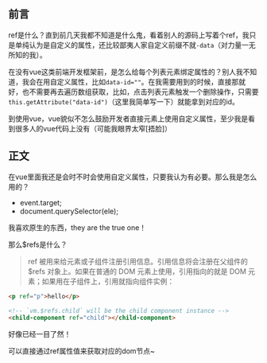 ## 前言
ref是什么？直到前几天我都不知道是什么鬼，看着别人的源码上写着个ref，我只是单纯认为是自定义的属性，还比较鄙夷人家自定义前缀不就`-data`（对力量一无所知的我）。

在没有vue这类前端开发框架前，是怎么给每个列表元素绑定属性的？别人我不知道，我会在用自定义属性，比如`data-id=""`。在我需要用到的时候，直接那就好，也不需要再去遍历数组获取，比如，点击列表元素触发一个删除操作，只需要`this.getAttribute("data-id")`（这里我简单写一下）就能拿到对应的id。

到使用vue，vue貌似不怎么鼓励开发者直接元素上使用自定义属性，至少我是看到很多人的vue代码上没有（可能我眼界太窄[捂脸]）

## 正文
在vue里面我还是会时不时会使用自定义属性，只要我认为有必要。那么我是怎么用的？
- event.target;
- document.querySelector(ele);

我喜欢原生的东西，they are the true one！

那么$refs是什么？
>ref 被用来给元素或子组件注册引用信息。引用信息将会注册在父组件的 $refs 对象上。如果在普通的 DOM 元素上使用，引用指向的就是 DOM 元素；如果用在子组件上，引用就指向组件实例：
```html
<p ref="p">hello</p>

<!-- `vm.$refs.child` will be the child component instance -->
<child-component ref="child"></child-component>
```
好像已经一目了然！

可以直接通过ref属性值来获取对应的dom节点~



